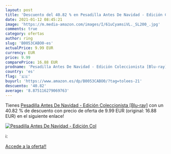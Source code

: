 ```yaml
---
layout: post
title: 'Descuento del 40.82 % en Pesadilla Antes De Navidad - Edición Col'
date: 2021-01-12 08:45:21
image: 'https://m.media-amazon.com/images/I/61uCyamsiVL._SL200_.jpg'
comments: true
category: ofertas
author: ring
slug: 'B0053CABO0-es'
actualPrice: 9.99 EUR
currency: EUR
price: 9.99
comparePrice: 16.88 EUR
prodname: 'Pesadilla Antes De Navidad - Edición Coleccionista [Blu-ray]'
country: 'es'
flag: '🇪🇸'
buyurl: 'https://www.amazon.es/dp/B0053CABO0/?tag=tolees-21'
descuento: '40.82'
average: '8.875116279069763'
---
```


Tienes [Pesadilla Antes De Navidad - Edición Coleccionista [Blu-ray]](https://www.amazon.es/dp/B0053CABO0/?tag=tolees-21) con un 40.82 % de descuento con precio de oferta de 9.99 EUR (original: 16.88 EUR) en el siguiente enlace!

[![Pesadilla Antes De Navidad - Edición Col](https://m.media-amazon.com/images/I/61uCyamsiVL._SL200_.jpg)](https://www.amazon.es/dp/B0053CABO0/?tag=tolees-21)

ℹ️:


[Accede a la oferta!!](https://www.amazon.es/dp/B0053CABO0/?tag=tolees-21)
